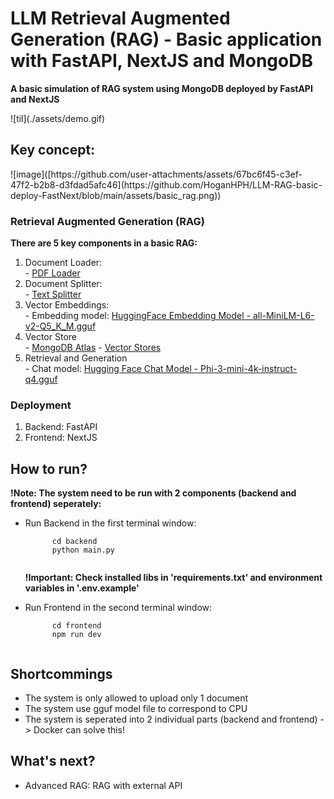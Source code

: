 <h1>LLM Retrieval Augmented Generation (RAG) - Basic application with FastAPI, NextJS and MongoDB</h1>
<p><b>A basic simulation of RAG system using MongoDB deployed by FastAPI and NextJS </b></p>
![til](./assets/demo.gif)

<h2>Key concept:</h2>
![image]([https://github.com/user-attachments/assets/67bc6f45-c3ef-47f2-b2b8-d3fdad5afc46](https://github.com/HoganHPH/LLM-RAG-basic-deploy-FastNext/blob/main/assets/basic_rag.png))

<h3>Retrieval Augmented Generation (RAG)</h3>
<p><b>There are 5 key components in a basic RAG:</b></p>
<ol>
  <li>Document Loader:</li>
  - <a href='https://python.langchain.com/docs/how_to/document_loader_pdf/'>PDF Loader</a>
  <li>Document Splitter:</li>
  - <a href='https://python.langchain.com/docs/how_to/#text-splitters'>Text Splitter</a>
  <li>Vector Embeddings:</li>
  - Embedding model: <a href='https://huggingface.co/second-state/All-MiniLM-L6-v2-Embedding-GGUF'>HuggingFace Embedding Model - all-MiniLM-L6-v2-Q5_K_M.gguf</a>
  <li>Vector Store</li>
  - <a href='https://python.langchain.com/docs/integrations/vectorstores/mongodb_atlas/'>MongoDB Atlas</a>
  - <a href='https://python.langchain.com/docs/integrations/vectorstores/'>Vector Stores</a>
  <li>Retrieval and Generation</li>
  - Chat model: <a href='https://huggingface.co/microsoft/Phi-3-mini-4k-instruct-gguf'>Hugging Face Chat Model - Phi-3-mini-4k-instruct-q4.gguf</a>
</ol>
<h3>Deployment</h3>
<ol>
  <li>Backend: FastAPI</li>
  <li>Frontend: NextJS</li>
</ol>

<h2>How to run?</h2>
<p><b>!Note: The system need to be run with 2 components (backend and frontend) seperately:</b></p>
<ul>
  <li>Run Backend in the first terminal window:</li>
    <code>
      cd backend
      python main.py
    </code>
  <p><b>!Important: Check installed libs in 'requirements.txt' and environment variables in '.env.example'</b></p>
  <li>Run Frontend in the second terminal window:</li>
    <code>
      cd frontend
      npm run dev
    </code>
</ul>
<h2>Shortcommings</h2>
<ul>
  <li>The system is only allowed to upload only 1 document</li>
  <li>The system use gguf model file to correspond to CPU</li>
  <li>The system is seperated into 2 individual parts (backend and frontend) -> Docker can solve this!</li>
</ul>
<h2>What's next?</h2>
<ul>
  <li>Advanced RAG: RAG with external API</li>
</ul>
